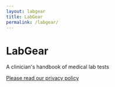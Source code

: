 ```yaml
---
layout: labgear
title: LabGear
permalink: /labgear/
---
```


# LabGear 

A clinician's handbook of medical lab tests


[Please read our privacy policy](/privacy-policy)




